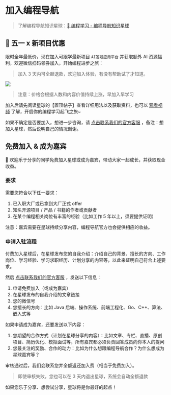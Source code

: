 # 加入编程导航

> 了解编程导航知识星球：[💎 编程学习 - 编程导航知识星球](https://yuyuanweb.feishu.cn/wiki/VC1qwmX9diCBK3kidyec74vFnde) 



## 🧧 五一 x 新项目优惠

限时全年最低价，现在加入可跟学最新项目 `AI答题应用平台` 并获取额外 AI 资源福利，欢迎微信扫码领券加入，开始编程进步之旅：

> 加入 3 天内可全额退款，欢迎加入体验，有没有帮助试了才知道。

![](https://pic.yupi.icu/5563/202404251036394.png)

> 注意：价格会根据人数和内容价值持续上涨，早加入早学习

加入后请先阅读星球的【置顶帖子】查看详细用法以及获取资料，也可以 [观看视频](https://www.bilibili.com/video/BV1BN4y1h7UG) 了解，开启你的编程学习起飞之旅~

如果不确定是否要加入，想进一步咨询，请 [点击联系我们的官方客服](https://work.weixin.qq.com/kfid/kfc289851a447ba9bcf) ，备注：想加入星球，然后说明自己的情况谢谢。

## 免费加入 & 成为嘉宾

🎁 欢迎乐于分享的同学免费加入星球或成为嘉宾，带动大家一起成长，并获取现金收益。

### 要求

需要您符合以下任一要求：

1. 已入职大厂或已拿到大厂正式 offer
2. 知名开源项目 / 产品 / 书籍的作者或贡献者
3. 在某个编程相关岗位有丰富的经验（比如工作 5 年以上，须要提供证明）

注意：嘉宾需要在星球持续分享内容，编程导航官方也会提供相应的收益。

### 申请入驻流程

付费加入星球后，在星球发布您的自我介绍：介绍自己的背景、擅长的方向、工作岗位、学习经验、学习求职经历、计划分享的内容等，以此来证明自己符合上述要求。

然后 [点击联系我们的官方客服](https://work.weixin.qq.com/kfid/kfc289851a447ba9bcf) ，发送以下信息：

1. 申请免费加入（或成为嘉宾）
2. 在星球发布的自我介绍的文章链接
3. 您的微信号
4. 您擅长的方向：比如 Java 后端、操作系统、前端工程化、Go、C++、算法、嵌入式等

如果申请成为嘉宾，还要发送以下内容：

1. 您期望的合作方式（计划在星球分享的内容）：比如文章、专栏、直播、原创项目、简历优化、模拟面试等，所有嘉宾都必须负责回答成员向你本人的提问
2. 您最关注的奖励、合作的动力：比如为什么想跟编程导航合作？为什么想成为星球嘉宾等？

审核通过后，我们会联系您并全额返还加入费（相当于免费加入）。

> 即使审核失败，您也可以在 3 天内退出星球，系统会自动全额退款

如果您乐于分享、想尝试分享，星球将是你最好的起点！
